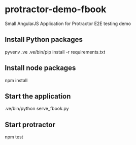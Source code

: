 # protractor-demo-fbook
Small AngularJS Application for Protractor E2E testing demo

## Install Python packages
pyvenv .ve
.ve/bin/pip install -r requirements.txt

## Install node packages
npm install 

## Start the application
.ve/bin/python serve_fbook.py

## Start protractor
npm test
